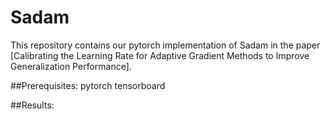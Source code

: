# Sadam
This repository contains our pytorch implementation of Sadam in the paper [Calibrating the Learning Rate for Adaptive Gradient Methods to Improve Generalization Performance].

##Prerequisites:
pytorch
tensorboard

##Results:
